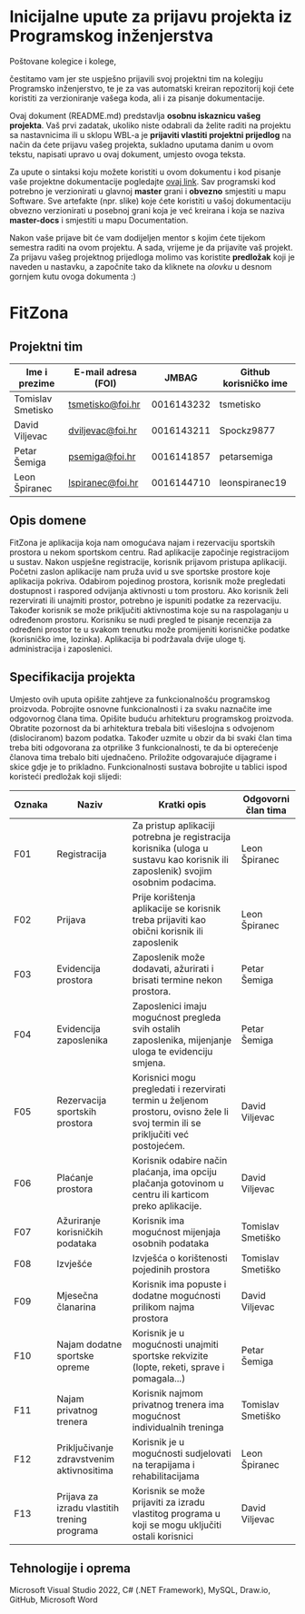 # Inicijalne upute za prijavu projekta iz Programskog inženjerstva

Poštovane kolegice i kolege, 

čestitamo vam jer ste uspješno prijavili svoj projektni tim na kolegiju Programsko inženjerstvo, te je za vas automatski kreiran repozitorij koji ćete koristiti za verzioniranje vašega koda, ali i za pisanje dokumentacije.

Ovaj dokument (README.md) predstavlja **osobnu iskaznicu vašeg projekta**. Vaš prvi zadatak, ukoliko niste odabrali da želite raditi na projektu sa nastavnicima ili u sklopu WBL-a je **prijaviti vlastiti projektni prijedlog** na način da ćete prijavu vašeg projekta, sukladno uputama danim u ovom tekstu, napisati upravo u ovaj dokument, umjesto ovoga teksta.

Za upute o sintaksi koju možete koristiti u ovom dokumentu i kod pisanje vaše projektne dokumentacije pogledajte [ovaj link](https://guides.github.com/features/mastering-markdown/).
Sav programski kod potrebno je verzionirati u glavnoj **master** grani i **obvezno** smjestiti u mapu Software. Sve artefakte (npr. slike) koje ćete koristiti u vašoj dokumentaciju obvezno verzionirati u posebnoj grani koja je već kreirana i koja se naziva **master-docs** i smjestiti u mapu Documentation.

Nakon vaše prijave bit će vam dodijeljen mentor s kojim ćete tijekom semestra raditi na ovom projektu. A sada, vrijeme je da prijavite vaš projekt. Za prijavu vašeg projektnog prijedloga molimo vas koristite **predložak** koji je naveden u nastavku, a započnite tako da kliknete na *olovku* u desnom gornjem kutu ovoga dokumenta :) 

# FitZona


## Projektni tim

Ime i prezime | E-mail adresa (FOI) | JMBAG | Github korisničko ime
------------  | ------------------- | ----- | ---------------------
Tomislav Smetisko | tsmetisko@foi.hr | 0016143232 | tsmetisko
David Viljevac | dviljevac@foi.hr | 0016143211 | Spockz9877
Petar Šemiga | psemiga@foi.hr | 0016141857 | petarsemiga
Leon Špiranec | lspiranec@foi.hr | 0016144710 | leonspiranec19

## Opis domene
FitZona je aplikacija koja nam omogućava najam i rezervaciju sportskih prostora u nekom sportskom centru. Rad aplikacije započinje registracijom u sustav. Nakon uspješne registracije, korisnik prijavom pristupa aplikaciji. Početni zaslon aplikacije nam pruža uvid u sve sportske prostore koje aplikacija pokriva. Odabirom pojedinog prostora, korisnik može pregledati dostupnost i raspored odvijanja aktivnosti u tom prostoru. Ako korisnik želi rezervirati ili unajmiti prostor, potrebno je ispuniti podatke za rezervaciju. Također korisnik se može priključiti aktivnostima koje su na raspolaganju u određenom prostoru. Korisniku se nudi pregled te pisanje recenzija za određeni prostor te u svakom trenutku može promijeniti korisničke podatke (korisničko ime, lozinka). Aplikacija bi podržavala dvije uloge tj. administracija i zaposlenici.

## Specifikacija projekta
Umjesto ovih uputa opišite zahtjeve za funkcionalnošću programskog proizvoda. Pobrojite osnovne funkcionalnosti i za svaku naznačite ime odgovornog člana tima. Opišite buduću arhitekturu programskog proizvoda. Obratite pozornost da bi arhitektura trebala biti višeslojna s odvojenom (dislociranom) bazom podatka. Također uzmite u obzir da bi svaki član tima treba biti odgovorana za otprilike 3 funkcionalnosti, te da bi opterećenje članova tima trebalo biti ujednačeno. Priložite odgovarajuće dijagrame i skice gdje je to prikladno. Funkcionalnosti sustava bobrojite u tablici ispod koristeći predložak koji slijedi:

Oznaka | Naziv | Kratki opis | Odgovorni član tima
------ | ----- | ----------- | -------------------
F01 | Registracija | Za pristup aplikaciji potrebna je registracija korisnika (uloga u sustavu kao korisnik ili zaposlenik) svojim osobnim podacima.| Leon Špiranec
F02 | Prijava | Prije korištenja aplikacije se korisnik treba prijaviti kao obični korisnik ili zaposlenik | Leon Špiranec
F03 | Evidencija prostora | Zaposlenik može dodavati, ažurirati i brisati termine nekon prostora. | Petar Šemiga
F04 | Evidencija zaposlenika | Zaposlenici imaju mogućnost pregleda svih ostalih zaposlenika, mijenjanje uloga te evidenciju smjena. | Petar Šemiga
F05 | Rezervacija sportskih prostora | Korisnici mogu pregledati i rezervirati termin u željenom prostoru, ovisno žele li svoj termin ili se priključiti već postojećem. | David Viljevac
F06 | Plaćanje prostora | Korisnik odabire način plaćanja, ima opciju plačanja gotovinom u centru ili karticom preko aplikacije. | David Viljevac
F07 | Ažuriranje korisničkih podataka | Korisnik ima mogućnost mijenjaja osobnih podataka | Tomislav Smetiško
F08 | Izvješće | Izvješća o korištenosti pojedinih prostora | Tomislav Smetiško
F09 | Mjesečna članarina | Korisnik ima popuste i dodatne mogućnosti prilikom najma prostora | David Viljevac
F10 | Najam dodatne sportske opreme | Korisnik je u mogućnosti unajmiti sportske rekvizite (lopte, reketi, sprave i pomagala...) | Petar Šemiga 
F11 | Najam privatnog trenera | Korisnik najmom privatnog trenera ima mogućnost individualnih treninga | Tomislav Smetiško
F12 | Priključivanje zdravstvenim aktivnositima | Korisnik je u mogućnosti sudjelovati na terapijama i rehabilitacijama | Leon Špiranec 
F13 | Prijava za izradu vlastitih trening programa | Korisnik se može prijaviti za izradu vlastitog programa u koji se mogu uključiti ostali korisnici | David Viljevac 


## Tehnologije i oprema
Microsoft Visual Studio 2022, C# (.NET Framework), MySQL, Draw.io, GitHub, Microsoft Word

